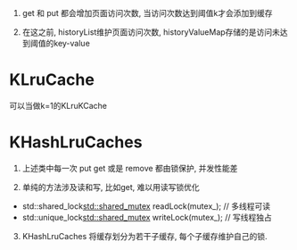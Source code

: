 
1. get 和 put 都会增加页面访问次数, 当访问次数达到阈值k才会添加到缓存

2. 在这之前, historyList维护页面访问次数, historyValueMap存储的是访问未达到阈值的key-value
# KLruCache
可以当做k=1的KLruKCache
# KHashLruCaches
1. 上述类中每一次 put get 或是 remove 都由锁保护, 并发性能差

2. 单纯的方法涉及读和写, 比如get, 难以用读写锁优化

- std::shared_lock<std::shared_mutex> readLock(mutex_); // 多线程可读
- std::unique_lock<std::shared_mutex> writeLock(mutex_); // 写线程独占

3. KHashLruCaches 将缓存划分为若干子缓存, 每个子缓存维护自己的锁.
